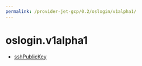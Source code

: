 ```yaml
---
permalink: /provider-jet-gcp/0.2/oslogin/v1alpha1/
---
```


# oslogin.v1alpha1



* [sshPublicKey](sshPublicKey.md)